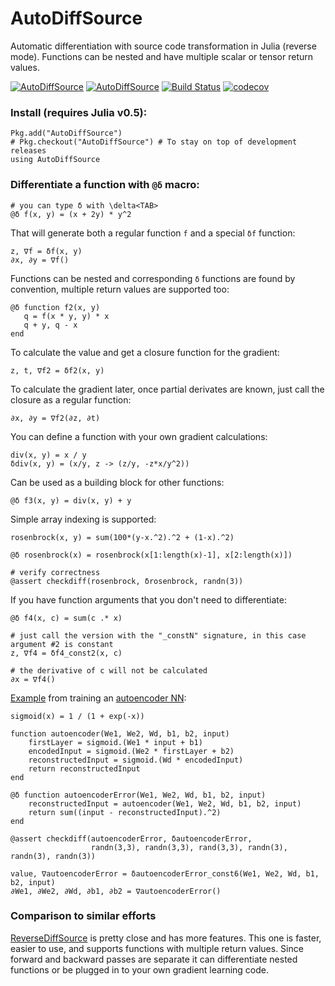 # AutoDiffSource

Automatic differentiation with source code transformation in Julia (reverse mode). Functions can be nested and have multiple scalar or tensor return values.

[![AutoDiffSource](http://pkg.julialang.org/badges/AutoDiffSource_0.5.svg)](http://pkg.julialang.org/?pkg=AutoDiffSource)
[![AutoDiffSource](http://pkg.julialang.org/badges/AutoDiffSource_0.6.svg)](http://pkg.julialang.org/?pkg=AutoDiffSource)
[![Build Status](https://travis-ci.org/gaika/AutoDiffSource.jl.svg?branch=master)](https://travis-ci.org/gaika/AutoDiffSource.jl)
[![codecov](https://codecov.io/gh/gaika/AutoDiffSource.jl/branch/master/graph/badge.svg)](https://codecov.io/gh/gaika/AutoDiffSource.jl)

### Install (requires Julia v0.5):
```
Pkg.add("AutoDiffSource") 
# Pkg.checkout("AutoDiffSource") # To stay on top of development releases
using AutoDiffSource
```

### Differentiate a function with ```@δ``` macro:
```
# you can type δ with \delta<TAB> 
@δ f(x, y) = (x + 2y) * y^2
```

That will generate both a regular function ```f``` and a special ```δf``` function:
```
z, ∇f = δf(x, y)
∂x, ∂y = ∇f()
```

Functions can be nested and corresponding ```δ``` functions are found by convention, multiple return values are supported too:
```
@δ function f2(x, y)
   q = f(x * y, y) * x
   q + y, q - x
end
```

To calculate the value and get a closure function for the gradient:
```
z, t, ∇f2 = δf2(x, y)
```

To calculate the gradient later, once partial derivates are known, just call the closure as a regular function:
```
∂x, ∂y = ∇f2(∂z, ∂t)
```

You can define a function with your own gradient calculations:
```
div(x, y) = x / y
δdiv(x, y) = (x/y, z -> (z/y, -z*x/y^2))
```

Can be used as a building block for other functions:
```
@δ f3(x, y) = div(x, y) + y
```

Simple array indexing is supported:
```
rosenbrock(x, y) = sum(100*(y-x.^2).^2 + (1-x).^2)

@δ rosenbrock(x) = rosenbrock(x[1:length(x)-1], x[2:length(x)])

# verify correctness
@assert checkdiff(rosenbrock, δrosenbrock, randn(3))
```

If you have function arguments that you don't need to differentiate:
```
@δ f4(x, c) = sum(c .* x)

# just call the version with the "_constN" signature, in this case argument #2 is constant
z, ∇f4 = δf4_const2(x, c)

# the derivative of c will not be calculated
∂x = ∇f4()
```

[Example](https://github.com/gaika/AutoDiffSource.jl/blob/master/examples/mnist_autoencoder.jl) from training an [autoencoder NN](http://int8.io/automatic-differentiation-machine-learning-julia/):
```
sigmoid(x) = 1 / (1 + exp(-x))

function autoencoder(We1, We2, Wd, b1, b2, input)
    firstLayer = sigmoid.(We1 * input + b1)
    encodedInput = sigmoid.(We2 * firstLayer + b2)
    reconstructedInput = sigmoid.(Wd * encodedInput)
    return reconstructedInput
end

@δ function autoencoderError(We1, We2, Wd, b1, b2, input)
    reconstructedInput = autoencoder(We1, We2, Wd, b1, b2, input)
    return sum((input - reconstructedInput).^2)
end

@assert checkdiff(autoencoderError, δautoencoderError, 
                  randn(3,3), randn(3,3), rand(3,3), randn(3), randn(3), randn(3))

value, ∇autoencoderError = δautoencoderError_const6(We1, We2, Wd, b1, b2, input)
∂We1, ∂We2, ∂Wd, ∂b1, ∂b2 = ∇autoencoderError()
```

### Comparison to similar efforts

[ReverseDiffSource](https://github.com/JuliaDiff/ReverseDiffSource.jl) is pretty close and has more features. This one is faster, easier to use, and supports functions with multiple return values. Since forward and backward passes are separate it can differentiate nested functions or be plugged in to your own gradient learning code.


